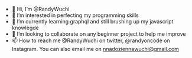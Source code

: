 - 👋 Hi, I’m @RandyWuchi
- 👀 I’m interested in perfecting my programming skills
- 🌱 I’m currently learning graphql and still brushing up my javascript knowlegde
- 💞️ I’m looking to collaborate on any beginner project to help me improve
- 📫 How to reach me @RandyWuchi on twitter, @randyoncode on Instagram. You can also email me on nnadoziennawuchi@gmail.com

<!---
RandyWuchi/RandyWuchi is a ✨ special ✨ repository because its `README.md` (this file) appears on your GitHub profile.
You can click the Preview link to take a look at your changes.
--->
